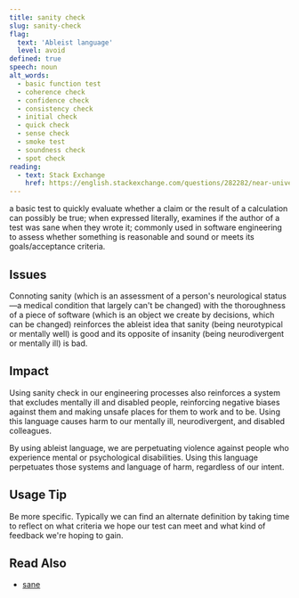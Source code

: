 ```yaml
---
title: sanity check
slug: sanity-check
flag:
  text: 'Ableist language'
  level: avoid
defined: true
speech: noun
alt_words:
  - basic function test
  - coherence check
  - confidence check
  - consistency check
  - initial check
  - quick check
  - sense check
  - smoke test
  - soundness check
  - spot check
reading:
  - text: Stack Exchange
    href: https://english.stackexchange.com/questions/282282/near-universally-applicable-alternative-to-sanity-check
---
```


 a basic test to quickly evaluate whether a claim or the result of a calculation can possibly be true; when expressed literally, examines if the author of a test was sane when they wrote it; commonly used in software engineering to assess whether something is reasonable and sound or meets its goals/acceptance criteria.

## Issues

Connoting sanity (which is an assessment of a person's neurological status—a medical condition that largely can't be changed) with the thoroughness of a piece of software (which is an object we create by decisions, which can be changed) reinforces the ableist idea that sanity (being neurotypical or mentally well) is good and its opposite of insanity (being neurodivergent or mentally ill) is bad.

## Impact

Using sanity check in our engineering processes also reinforces a system that excludes mentally ill and disabled people, reinforcing negative biases against them and making unsafe places for them to work and to be. Using this language causes harm to our mentally ill, neurodivergent, and disabled colleagues.

By using ableist language, we are perpetuating violence against people who experience mental or psychological disabilities. Using this language perpetuates those systems and language of harm, regardless of our intent.

## Usage Tip

Be more specific. Typically we can find an alternate definition by taking time to reflect on what criteria we hope our test can meet and what kind of feedback we're hoping to gain.

## Read Also 

- [sane](/definitions/sane)